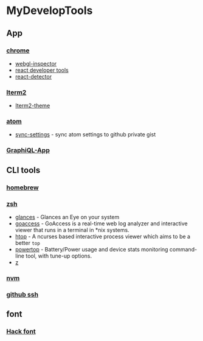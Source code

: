 # MyDevelopTools

## App

### [chrome](https://www.google.co.kr/chrome/browser/desktop/)
* [webgl-inspector](https://chrome.google.com/webstore/detail/webgl-inspector/ogkcjmbhnfmlnielkjhedpcjomeaghda/related?hl=ko)
* [react developer tools](https://chrome.google.com/webstore/detail/react-developer-tools/fmkadmapgofadopljbjfkapdkoienihi?hl=ko)
* [react-detector](https://chrome.google.com/webstore/detail/react-detector/jaaklebbenondhkanegppccanebkdjlh?hl=ko)

### [Iterm2](https://www.iterm2.com/)
* [Iterm2-theme](http://iterm2colorschemes.com/)

### [atom](https://atom.io/)
- [sync-settings](https://github.com/atom-community/sync-settings) - sync atom settings to github private gist

### [GraphiQL-App](https://github.com/skevy/graphiql-app)

## CLI tools

### [homebrew](http://brew.sh/)

### [zsh](https://github.com/robbyrussell/oh-my-zsh)
* [glances](https://github.com/nicolargo/glances) - Glances an Eye on your system
* [goaccess](https://github.com/allinurl/goaccess) - GoAccess is a real-time web log analyzer and interactive viewer that runs in a terminal in \*nix systems.
* [htop](https://github.com/hishamhm/htop) - A ncurses based interactive process viewer which aims to be a better `top`
* [powertop](https://github.com/fenrus75/powertop) - Battery/Power usage and device stats monitoring command-line tool, with tune-up options.
* [z](https://gist.github.com/mischah/8149239)

### [nvm](https://github.com/creationix/nvm)

### [github ssh](https://help.github.com/articles/generating-an-ssh-key/)

## font
### [Hack font](http://sourcefoundry.org/hack/)
